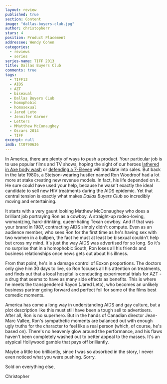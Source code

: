 ```yaml
---
layout: review
published: true
section: Content
image: "dallas-buyers-club.jpg"
author: christopherr
stars: 4
position: Product Placement
addressee: Wendy Cohen
categories:
  - reviews
  - series
series-name: TIFF 2013
title: Dallas Buyers Club
comments: true
tags: 
  - TIFF13
  - AIDS
  - AZT
  - bisexual
  - Dallas Buyers CLub
  - homophobic
  - homosexual
  - Jared Leto
  - Jennifer Garner
  - Letters
  - MMatthew McConaughey
  - Oscars 2014
  - TIFF
excerpt: null
imdb: tt0790636
---
```


In America, there are plenty of ways to push a product. Your particular job is to use popular films and TV shows, hoping the sight of our heroes [lathered in Axe body wash][1] or [defending a 7-Eleven][2] will translate into sales. But back in the late 1980s, a Stetson-wearing hustler named Ron Woodroof had a lot more at stake creating new revenue models. In fact, his life depended on it. He sure could have used your help, because he wasn't exactly the ideal candidate to sell new HIV treatments during the AIDS epidemic. Yet that central tension is exactly what makes _Dallas Buyers Club_ so incredibly moving and entertaining. 

   [1]: /content/2012/7/16/ted.html
   [2]: /content/2013/6/14/man-of-steel.html


It starts with a very gaunt looking Matthew McConaughey who does a brilliant job portraying Ron as a cowboy. A straight-up rodeo-loving, womanizing, hard-drinking, queer-hating Texan cowboy. And if that was your brand in 1987, contracting AIDS simply didn't compute. Even as an audience member, who sees Ron for the first time as he's having sex with two women in a bullpen, the fact he must at least be bisexual couldn't help but cross my mind. It's just the way AIDS was advertised for so long. So it's no surprise that in a homophobic South, Ron loses all his friends and business relationships once news gets out about his illness. 

From that point, he's in a damage control of Exxon proportions. The doctors only give him 30 days to live, so Ron focuses all his attention on treatments, and finds out that a local hospital is conducting experimental trials for AZT - a drug that seems to have as many side effects as benefits. This is where he meets the transgendered Rayon (Jared Leto), who becomes an unlikely business partner going forward and perfect foil for some of the films best comedic moments. 

America has come a long way in understanding AIDS and gay culture, but a plot description like this must still have been a tough sell to advertisers. After all, Ron is no superhero. But in the hands of Canadian director Jean-Marc Vallee, Ron's sympathetic moments are balanced out with enough ugly truths for the character to feel like a real person (which, of course, he's based on). There's no heavenly glow around the performance, and his flaws haven't been completely washed out to better appeal to the masses.  It's an atypical Hollywood gamble that pays off brilliantly. 

Maybe a little too brilliantly, since I was so absorbed in the story, I never even noticed what you were pushing. Sorry.

Sold on everything else,

Christopher